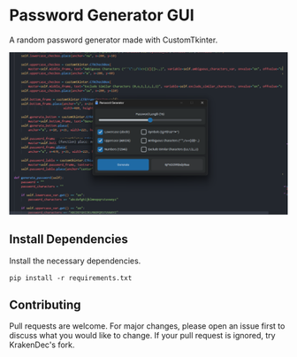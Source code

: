 # Password Generator GUI

A random password generator made with CustomTkinter.

![password-generator-gui.png](README.assets/password-generator-gui.png)

## Install Dependencies

Install the necessary dependencies.

```text
pip install -r requirements.txt
```

## Contributing

Pull requests are welcome. For major changes, please open an issue first to discuss what you would like to change. If your pull request is ignored, try KrakenDec's fork.
